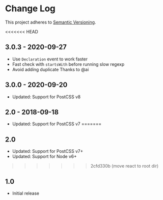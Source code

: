 # Change Log
This project adheres to [Semantic Versioning](http://semver.org/).

<<<<<<< HEAD
## 3.0.3 - 2020-09-27
- Use `Declaration` event to work faster
- Fast check with `startsWith` before running slow regexp
- Avoid adding duplicate
Thanks to @ai

## 3.0.0  - 2020-09-20
* Updated: Support for PostCSS v8

## 2.0 - 2018-09-18
* Updated: Support for PostCSS v7
=======
## 2.0
* Updated: Support for PostCSS v7+
* Updated: Support for Node v6+
>>>>>>> 2cfd330b (move react to root dir)

## 1.0
* Initial release
